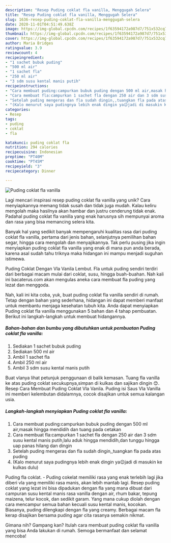 ```yaml
---
description: "Resep Puding coklat fla vanilla, Menggugah Selera"
title: "Resep Puding coklat fla vanilla, Menggugah Selera"
slug: 1636-resep-puding-coklat-fla-vanilla-menggugah-selera
date: 2020-11-01T04:51:49.638Z
image: https://img-global.cpcdn.com/recipes/1f63594172a987d7/751x532cq70/puding-coklat-fla-vanilla-foto-resep-utama.jpg
thumbnail: https://img-global.cpcdn.com/recipes/1f63594172a987d7/751x532cq70/puding-coklat-fla-vanilla-foto-resep-utama.jpg
cover: https://img-global.cpcdn.com/recipes/1f63594172a987d7/751x532cq70/puding-coklat-fla-vanilla-foto-resep-utama.jpg
author: Maria Bridges
ratingvalue: 3.9
reviewcount: 4
recipeingredient:
- "1 sachet bubuk puding"
- "500 ml air"
- "1 sachet fla"
- "250 ml air"
- "3 sdm susu kental manis putih"
recipeinstructions:
- "Cara membuat puding:campurkan bubuk puding dengan 500 ml air,masak hingga mendidih dan tuang pada cetakan"
- "Cara membuat fla:campurkan 1 sachet fla dengan 250 air dan 3 sdm susu kental manis putih,lalu aduk hingga mendidih,dan tunggu hingga uap panas hilang dan dingin"
- "Setelah puding mengeras dan fla sudah dingin,,tuangkan fla pada atas puding"
- "(Kalo menurut saya pudingnya lebih enak dingin ya😉jadi di masukin ke kulkas dulu)"
categories:
- Resep
tags:
- puding
- coklat
- fla

katakunci: puding coklat fla 
nutrition: 294 calories
recipecuisine: Indonesian
preptime: "PT40M"
cooktime: "PT45M"
recipeyield: "3"
recipecategory: Dinner

---
```



![Puding coklat fla vanilla](https://img-global.cpcdn.com/recipes/1f63594172a987d7/751x532cq70/puding-coklat-fla-vanilla-foto-resep-utama.jpg)

Lagi mencari inspirasi resep puding coklat fla vanilla yang unik? Cara menyiapkannya memang tidak susah dan tidak juga mudah. Kalau keliru mengolah maka hasilnya akan hambar dan justru cenderung tidak enak. Padahal puding coklat fla vanilla yang enak harusnya sih mempunyai aroma dan rasa yang bisa memancing selera kita.

Banyak hal yang sedikit banyak mempengaruhi kualitas rasa dari puding coklat fla vanilla, pertama dari jenis bahan, selanjutnya pemilihan bahan segar, hingga cara mengolah dan menyajikannya. Tak perlu pusing jika ingin menyiapkan puding coklat fla vanilla yang enak di mana pun anda berada, karena asal sudah tahu triknya maka hidangan ini mampu menjadi suguhan istimewa.

Puding Coklat Dengan Vla Vanila Lembut. Fla untuk puding sendiri terdiri dari berbagai macam mulai dari coklat, susu, hingga buah-buahan. Nah kali ini bacaterus.com akan mengulas aneka cara membuat fla puding yang lezat dan menggoda.


Nah, kali ini kita coba, yuk, buat puding coklat fla vanilla sendiri di rumah. Tetap dengan bahan yang sederhana, hidangan ini dapat memberi manfaat untuk membantu menjaga kesehatan tubuh kita. Anda dapat menyiapkan Puding coklat fla vanilla menggunakan 5 bahan dan 4 tahap pembuatan. Berikut ini langkah-langkah untuk membuat hidangannya.

<!--inarticleads1-->

##### Bahan-bahan dan bumbu yang dibutuhkan untuk pembuatan Puding coklat fla vanilla:

1. Sediakan 1 sachet bubuk puding
1. Sediakan 500 ml air
1. Ambil 1 sachet fla
1. Ambil 250 ml air
1. Ambil 3 sdm susu kental manis putih


Buat vlanya lihat petunjuk penggunaan di balik kemasan. Tuang fla vanilla ke atas puding coklat secukupnya,simpan di kulkas dan sajikan dingin 😊. Resep Cara Membuat Puding Coklat Vla Vanila. Puding isi Saus Vla Vanilla ini memberi kelembutan didalamnya, cocok disajikan untuk semua kalangan usia. 

<!--inarticleads2-->

##### Langkah-langkah menyiapkan Puding coklat fla vanilla:

1. Cara membuat puding:campurkan bubuk puding dengan 500 ml air,masak hingga mendidih dan tuang pada cetakan
1. Cara membuat fla:campurkan 1 sachet fla dengan 250 air dan 3 sdm susu kental manis putih,lalu aduk hingga mendidih,dan tunggu hingga uap panas hilang dan dingin
1. Setelah puding mengeras dan fla sudah dingin,,tuangkan fla pada atas puding
1. (Kalo menurut saya pudingnya lebih enak dingin ya😉jadi di masukin ke kulkas dulu)


Puding fla coklat. - Puding cokelat memiliki rasa yang enak terlebih lagi jika diberi vla yang memiliki rasa manis, akan lebih mantab lagi. Resep puding coklat yang lezat ini bisa dipadukan dengan fla yang mana dibuat dari campuran susu kental manis rasa vanilla dengan air, rhum bakar, tepung maizena, telur kocok, dan sedikit garam. Yang mana cukup diolah dengan cara mencampur semua bahan kecuali susu kental manis, kocokan. Biasanya, puding dilengkapi dengan fla yang creamy. Berbagai macam fla kerap disajikan bersama puding agar cita rasanya semakin nikmat. 

Gimana nih? Gampang kan? Itulah cara membuat puding coklat fla vanilla yang bisa Anda lakukan di rumah. Semoga bermanfaat dan selamat mencoba!

